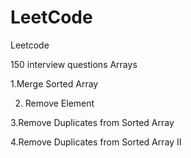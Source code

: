 # LeetCode
Leetcode 

150 interview questions 
Arrays 

1.Merge Sorted Array

2. Remove Element
   
3.Remove Duplicates from Sorted Array

4.Remove Duplicates from Sorted Array II
